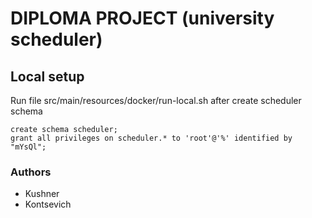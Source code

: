 # DIPLOMA PROJECT (university scheduler)

## Local setup
Run file src/main/resources/docker/run-local.sh 
after create scheduler schema

```
create schema scheduler;
grant all privileges on scheduler.* to 'root'@'%' identified by "mYsQl";
```

### Authors
* Kushner
* Kontsevich
